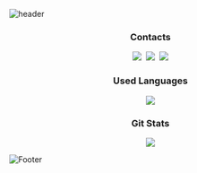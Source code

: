 ![header](https://capsule-render.vercel.app/api?type=waving&color=auto&height=200&section=header&text=limsw&fontSize=60&animation=$twinkling)

<h3 align="center"> Contacts </h3>
<p align="center">
  <a href="https://velog.io/@limsw"><img src="https://img.shields.io/badge/Velog-11B48A?         style=flat&logo=Vimeo&logoColor=white&link=https://velog.io/@limsw"/></a>&nbsp
  <a href="https://www.instagram.com/seongwonlim_/"><img src="https://img.shields.io/badge/Instagram-E4405F?style=flat&logo=Instagram&logoColor=white&link=https://www.instagram.com/@seongwonlim_/"/></a>&nbsp
  <a href="mailto:tjddnjs4512@gmail.com"><img src="https://img.shields.io/badge/Gmail-d14836?style=flat&logo=Gmail&logoColor=white&link=tjddnjs4512@gmail.com"/></a>
</p>
<h3 align="center"> Used Languages </h3>
<p align="center">
  <a href="https://github.com/KMUsungwon">
    <img align="center" src="https://github-readme-stats.vercel.app/api/top-langs/?username=KMUsungwon&layout=compact&show_icons=true&show_owner=true&hide_title=true&theme=nord" />
  </a>
</p>
<h3 align="center"> Git Stats </h3>
<p align="center">
  <a href="https://github.com/KMUsungwon">
    <img align="center" src="https://github-readme-stats.vercel.app/api?username=KMUsungwon&hide=contribs,prs&hide_title=true&show_icons=true&include_all_commits=true&theme=nord" />
  </a>
</p>

![Footer](https://capsule-render.vercel.app/api?type=waving&color=auto&height=100&section=footer)
